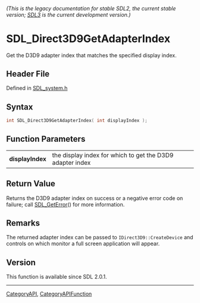 ###### (This is the legacy documentation for stable SDL2, the current stable version; [SDL3](https://wiki.libsdl.org/SDL3/) is the current development version.)
# SDL_Direct3D9GetAdapterIndex

Get the D3D9 adapter index that matches the specified display index.

## Header File

Defined in [SDL_system.h](https://github.com/libsdl-org/SDL/blob/SDL2/include/SDL_system.h)

## Syntax

```c
int SDL_Direct3D9GetAdapterIndex( int displayIndex );

```

## Function Parameters

|                      |                                                           |
| -------------------- | --------------------------------------------------------- |
| **displayIndex**     | the display index for which to get the D3D9 adapter index |

## Return Value

Returns the D3D9 adapter index on success or a negative error code on
failure; call [SDL_GetError](SDL_GetError)() for more information.

## Remarks

The returned adapter index can be passed to `IDirect3D9::CreateDevice` and
controls on which monitor a full screen application will appear.

## Version

This function is available since SDL 2.0.1.

----
[CategoryAPI](CategoryAPI), [CategoryAPIFunction](CategoryAPIFunction)

